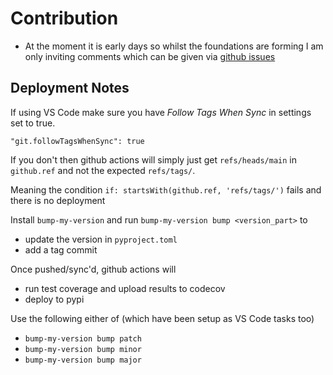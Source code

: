 # Contribution

- At the moment it is early days so whilst the foundations are forming I am only
  inviting comments which can be given via [github issues]([https://](https://github.com/daveisagit/blocksets/issues))

## Deployment Notes

If using VS Code make sure you have _Follow Tags When Sync_ in settings set to true.

`"git.followTagsWhenSync": true`

If you don't then github actions will simply just get `refs/heads/main` in
`github.ref` and not the expected `refs/tags/`.

Meaning the condition `if: startsWith(github.ref, 'refs/tags/')` fails and there
is no deployment

Install `bump-my-version` and run `bump-my-version bump <version_part>` to

- update the version in `pyproject.toml`
- add a tag commit

Once pushed/sync'd, github actions will

- run test coverage and upload results to codecov
- deploy to pypi

Use the following either of (which have been setup as VS Code tasks too)

- `bump-my-version bump patch`
- `bump-my-version bump minor`
- `bump-my-version bump major`

